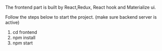 The frontend part is built by React,Redux, React hook and Materialize ui.

Follow the steps below to start the project. (make sure backend server is active)

1. cd frontend
2. npm install
3. npm start
